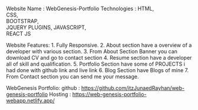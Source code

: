 Website Name :  WebGenesis-Portfolio
Technologies :  HTML,    
                CSS,    
                BOOTSTRAP,  
                JQUERY PLUGINS,
                JAVASCRIPT,  
                REACT JS

Website Features:
    1.  Fully Responsive.
    2.  About section have a overview of a developer with various section.
    3.  From About Section Banner you can download CV and go to contact section
    4.  Resume section have a developer all of skill and qualification.
    5.  Portfolio Section have some of PROJECTS i had done with github link and live link
    6.  Blog Section have Blogs of mine
    7.  From Contact section you can send me your message.


WebGenesis Portfolio:
	github	: https://github.com/itzJunaedRayhan/web-genesis-portfolio
	Hosting : https://web-genesis-portfolio-webapp.netlify.app/